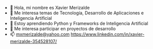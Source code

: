 - 👋 Hola, mi nombre es Xavier Merizalde
- 👀 Me interesa temas de Tecnología, Desarrollo de Aplicaciones e Inteligencia Artificial
- 🌱 Estoy aprendiendo Python y Frameworks de Inteligencia Artificial
- 💞️ Me interesa participar en proyectos de desarrollo
- 📫 mxmerizalde@yahoo.com  https://www.linkedin.com/in/xavier-merizalde-354528107/

<!---
merizaldero/merizaldero is a ✨ special ✨ repository because its `README.md` (this file) appears on your GitHub profile.
You can click the Preview link to take a look at your changes.
--->

